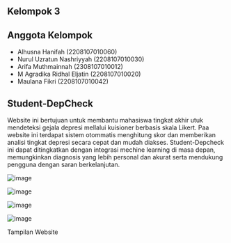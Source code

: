 ## Kelompok 3

## Anggota Kelompok
- Alhusna Hanifah (2208107010060)
- Nurul Uzratun Nashriyyah (2208107010030)
- Arifa Muthmainnah (2308107010012)
- M Agradika Ridhal Eljatin (2208107010020)
- Maulana Fikri (2208107010042)

## Student-DepCheck
Website ini bertujuan untuk membantu mahasiswa tingkat akhir utuk mendeteksi gejala depresi mellalui kuisioner berbasis skala Likert. Paa website ini terdapat sistem otommatis menghitung skor dan memberikan analisi tingkat depresi secara cepat dan mudah diakses. Student-Depcheck ini dapat ditingkatkan dengan integrasi mechine learning di masa depan, memungkinkan diagnosis yang lebih personal dan akurat serta mendukung pengguna dengan saran berkelanjutan.


![image](https://github.com/user-attachments/assets/2c653626-961c-446b-be1f-52e299da085d)

![image](https://github.com/user-attachments/assets/fcd15df2-8eb2-4c64-8ee3-bd933a5f6c6d)

![image](https://github.com/user-attachments/assets/c50056d9-e7f6-4068-8262-f57ae86fa6b1)

![image](https://github.com/user-attachments/assets/6fd8f766-06d7-47e4-a565-5404d20206fc)

Tampilan Website

